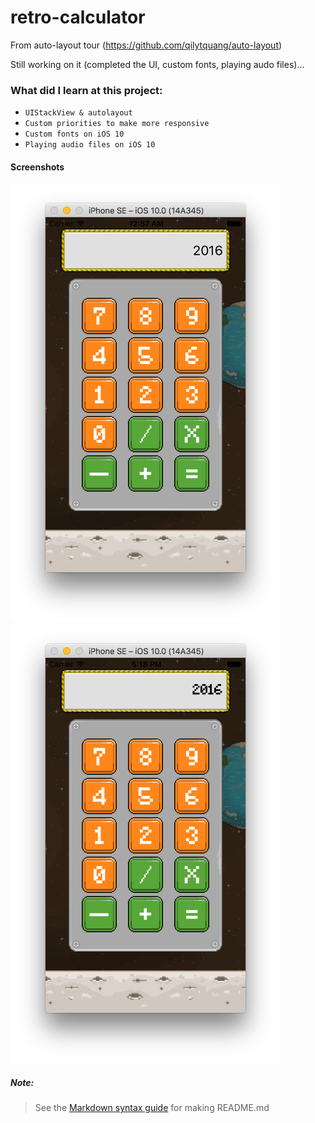 # retro-calculator
From auto-layout tour (https://github.com/qilytquang/auto-layout)

Still working on it (completed the UI, custom fonts, playing audo files)...

### What did I learn at this project:
* `UIStackView & autolayout`
* `Custom priorities to make more responsive`
* `Custom fonts on iOS 10`
* `Playing audio files on iOS 10`

#### Screenshots
[id1]: /screenshot1.png "Screenshot 1 of RetroCalculator"
[id2]: /screenshot2.png "Screenshot 2 of RetroCalculator"
![Screenshot 1][id1]
![Screenshot 2][id2]

##### Note:
> See the [Markdown syntax guide](https://confluence.atlassian.com/bitbucketserver/markdown-syntax-guide-776639995.html)
> for making README.md
